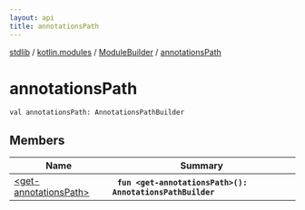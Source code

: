 ```yaml
---
layout: api
title: annotationsPath
---
```

[stdlib](../../../index.md) / [kotlin.modules](../../index.md) / [ModuleBuilder](../index.md) / [annotationsPath](index.md)

# annotationsPath

```
val annotationsPath: AnnotationsPathBuilder
```

## Members

| Name | Summary |
|------|---------|
|[&lt;get-annotationsPath&gt;](_get-annotationsPath_.md)|&nbsp;&nbsp;**`fun <get-annotationsPath>(): AnnotationsPathBuilder`**<br>|

